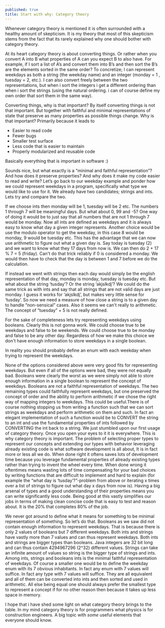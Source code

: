 ```yaml
---
published: true
title: Start with why: Category theory
---
```

Whenever category theory is mentioned it is often surrounded with a healthy amount of skepticism. It is my theory that most of this skepticism stems from the fact that its rarely explained why one should bother with category theory. 

At its heart category theory is about converting things. Or rather when you convert A into B what properties of A can you expect B to also have. For example, if I sort a list of A’s and convert them into B’s and then sort the B’s are the elements sorted in the same order? To concretize; I can represent weekdays as both a string (the weekday name) and an integer (monday = 1 , tuesday = 2, etc.). I can also convert freely between the two representations, but when i sort the integers i get a different ordering than when i sort the strings (using the natural ordering. i can of course define my own order that sort them in the same way).

Converting things, why is that important? By itself converting things is not that important. But together with faithful and minimal representations of state that preserve as many properties as possible things change. Why is that important? Primarily because it leads to

- Easier to read code
- Fewer bugs
- Smaller test surface
- Less code that is easier to maintain
- Properly modularized and reusable code

Basically everything that is important in software :)

Sounds nice, but what exactly is a “minimal and faithful representation”? And how does it preserve properties? And why does it make my code easier to read and write? Let’s go back to our weekday example and ponder how we could represent weekdays in a program, specifically what type we would like to use for it. We already have two candidates; strings and ints. Lets try and compare the two. 

If we choose ints then monday will be 1, tuesday will be 2 etc. The numbers 1 through 7 will be meaningful days. But what about 0, 99 and -5? One way of doing it would be to just say that all numbers that are not 1 through 7 would be monday. Now all ints are defined as weekdays and it is always easy to know what day a given integer represents. Another choice would be use the modulo operator to get the weekday, in this case 8 would be monday, 9 would be tuesday etc. This has the advantage that we can now use arithmetic to figure out what a given day is. Say today is tuesday (2) and we want to know what they 17 days from now is. We can then do 2 + 17 % 7 = 5 (friday). Can't do that trick reliably if 0 is considered a monday. We would then have to check that the day is between 1 and 7 before we do the calculation.

If instead we went with strings then each day would simply be the english representation of that day, monday is monday, tuesday is tuesday etc. But what about the string ‘tusday’? Or the string ‘akjslkdj’? We could do the same trick as with ints and say that all strings that are not valid days are just monday. I guess it works for ‘akjslkdj’, but makes very little sense for ‘tusday’. So now we need a measure of how close a string is to a given day to handle “non-sensical” cases. Also it seems we can't really to arithmetic. The concept of “tuesday” + 5 is not really defined.

For the sake of completeness lets try representing weekdays using booleans. Clearly this is not gonna work. We could choose true to be weekdays and false to be weekends. We could choose true to be monday and false to be any other day. Regardless of how we make this choice we don't have enough information to store weekdays in a single boolean. 

In reality you should probably define an enum with each weekday when trying to represent the weekdays. 

None of the options considered above were very good fits for representing weekdays. But even if all of the options were bad, they were not equally bad. Booleans were clearly the worst as we were simply not able to store enough information in a single boolean to represent the concept of weekdays. Booleans are not a faithful representation of weekdays. The two remaining types could faithfully represent weekdays, but one preserved the concept of order and the ability to perform arithmetic if we chose the right way of mapping integers to weekdays. This could be useful.There is of course nothing stopping us from writing a function such that we can sort strings as weekdays and perform arithmetic on them and such. In fact an elegant implementation of such a function would be to CONVERT the string to an int and use the fundamental properties of ints followed by CONVERTING the int back to a string. We just stumbled upon our first usage of category theory. Once you open your eyes to it it is everywhere. This is why category theory is important. The problem of selecting proper types to represent our concepts and extending our types with behavior leveraging already existing code is what software development is all about, It is in fact more or less all we do. When done right it oftens saves lots of development time because you leverage fundamental properties of already existing types rather than trying to invent the wheel every time. When done wrong it oftentimes means wasting lots of time compensating for your bad choices by writing functions that are difficult to implement and hard to explain (for example the “what day is ‘tusday’?”-problem from above or iterating x times over a list of strings to figure out what day x days from now is). Having a big arsenal of types and a good understanding of their properties means you can write significantly less code. Being good at this vastly simplifies our jobs in terms of making clean concise code that is easy to test and reason about. It is the 20% that completes 80% of the job.

We never got around to define what it means for something to be minimal representation of something. So let’s do that. Booleans as we saw did not contain enough information to represent weekdays. That is because there is only 2 values of booleans but 7 different weekdays. Both ints and strings have vastly more than 7 values and can thus represent weekdays. Both ints and strings are bigger types than booleans. Java integers are 32 bit long and can thus contain 4294967296 (2^32) different values. Strings can take an infinite amount of values so string is the bigger type of strings and ints. Among ints, strings and booleans ints is the minimal faithful representation of weekdays. Of course a smaller one would be to define the weekday enum with its 7 obvious inhabitants. In fact any enum with 7 values will suffice. In fact any type with 7 values will suffice. They are all equivalent and all of them can be converted into ints and then sorted and used in arithmetic. All else being equal one should always prefer the smallest type to represent a concept if for no other reason then because it takes up less space in memory.

I hope that i have shed some light on what category theory brings to the table. In my mind category theory is for programmers what physics is for construction engineers. A big topic with _some_ useful elements that everyone should know.
